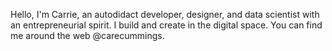 Hello, I'm Carrie, an autodidact developer, designer, and data scientist with an entrepreneurial spirit. I build and create in the digital space. You can find me around the web @carecummings.
